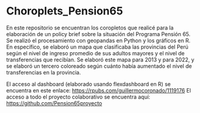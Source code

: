 # Choroplets_Pension65
En este repositorio se encuentran los coropletos que realicé para la elaboración de un policy brief sobre la situación del Programa Pensión 65. Se realizó el procesamiento con geopandas en Python y los gráficos en R. En específico, se elaboró un mapa que clasificaba las provincias del Perú según el nivel de ingreso promedio de sus adultos mayores y el nivel de transferencias que recibían. Se elaboró este mapa para 2013 y para 2022, y se elaboró un tercero coloreado según cuánto había aumentado el nivel de transferencias en la provincia.

El acceso al dashboard (elaborado usando flexdashboard en R) se encuentra en este enlace: https://rpubs.com/guillermocoronado/1119176
El acceso a todo el proyecto colaborativo se encuentra aquí: https://github.com/Pension65proyecto
